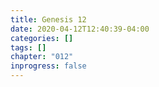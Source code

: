 ```yaml
---
title: Genesis 12
date: 2020-04-12T12:40:39-04:00
categories: []
tags: []
chapter: "012"
inprogress: false
---
```


